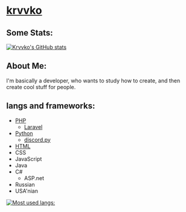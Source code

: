 # [krvvko](https://github.com/krvvko)
## Some Stats:
[![Krvvko's GitHub stats](https://github-readme-stats.vercel.app/api?username=krvvko&count_private=true&show_icons=true&theme=tokyonight)](https://github.com/krvvko/github-readme-stats) <br>

## About Me:

I'm basically a developer, who wants to study how to create, and then create cool stuff for people. <br>
## langs and frameworks: 
- [PHP](https://github.com/php)
  - [Laravel](https://github.com/laravel)
- [Python](https://github.com/python)
  - [discord.py](https://discordpy.readthedocs.io/en/stable/#)
- [HTML](https://github.com/topics/html)
- CSS
- JavaScript
- Java
- C#
  - ASP.net
- Russian
- USA'nian 


[![Most used langs:](https://github-readme-stats.vercel.app/api/top-langs/?username=krvvko&layout=compact&theme=tokyonight)](https://github.com/krvvko/github-readme-stats) <br>
